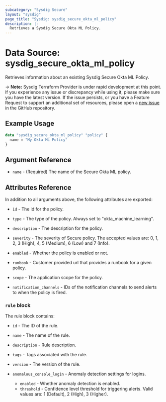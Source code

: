 ```yaml
---
subcategory: "Sysdig Secure"
layout: "sysdig"
page_title: "Sysdig: sysdig_secure_okta_ml_policy"
description: |-
  Retrieves a Sysdig Secure Okta ML Policy.
---
```


# Data Source: sysdig_secure_okta_ml_policy

Retrieves information about an existing Sysdig Secure Okta ML Policy.

-> **Note:** Sysdig Terraform Provider is under rapid development at this point. If you experience any issue or discrepancy while using it, please make sure you have the latest version. If the issue persists, or you have a Feature Request to support an additional set of resources, please open a [new issue](https://github.com/sysdiglabs/terraform-provider-sysdig/issues/new) in the GitHub repository.

## Example Usage

```terraform
data "sysdig_secure_okta_ml_policy" "policy" {
  name = "My Okta ML Policy"
}
```

## Argument Reference

* `name` - (Required) The name of the Secure Okta ML policy.

## Attributes Reference

In addition to all arguments above, the following attributes are exported:

* `id` - The id for the policy.

* `type` - The type of the policy. Always set to "okta_machine_learning".

* `description` - The description for the policy.

* `severity` -  The severity of Secure policy. The accepted values
    are: 0, 1, 2, 3 (High), 4, 5 (Medium), 6 (Low) and 7 (Info).

* `enabled` - Whether the policy is enabled or not.

* `runbook` - Customer provided url that provides a runbook for a given policy.

* `scope` - The application scope for the policy.

* `notification_channels` - IDs of the notification channels to send alerts to
    when the policy is fired.

### `rule` block

The rule block contains:

* `id` - The ID of the rule.

* `name` - The name of the rule.

* `description` - Rule description.

* `tags` - Tags associated with the rule.

* `version` - The version of the rule.

* `anomalous_console_login` - Anomaly detection settings for logins.
    * `enabled` - Whether anomaly detection is enabled.
    * `threshold` - Confidence level threshold for triggering alerts. Valid values are: 1 (Default), 2 (High), 3 (Higher).
